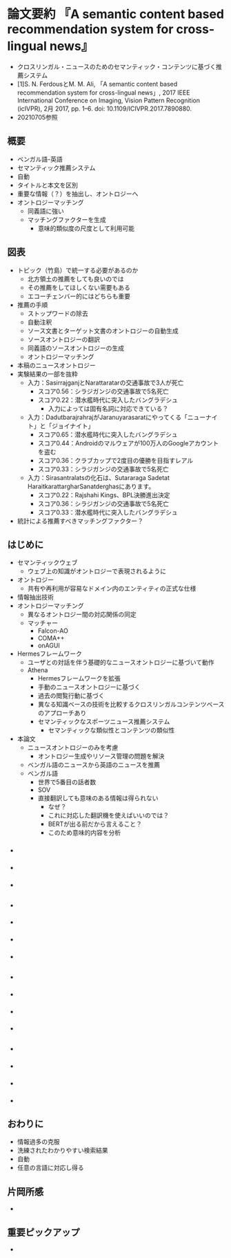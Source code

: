 <!-- tex script for md -->
<script type="text/javascript" async src="https://cdnjs.cloudflare.com/ajax/libs/mathjax/2.7.7/MathJax.js?config=TeX-MML-AM_CHTML">
</script>
<script type="text/x-mathjax-config">
 MathJax.Hub.Config({
 tex2jax: {
 inlineMath: [['$', '$'] ],
 displayMath: [ ['$$','$$'], ["\\[","\\]"] ]
 }
 });
</script>

# 論文要約 『A semantic content based recommendation system for cross-lingual news』

- クロスリンガル・ニュースのためのセマンティック・コンテンツに基づく推薦システム
- [1]S. N. FerdousとM. M. Ali, 「A semantic content based recommendation system for cross-lingual news」, 2017 IEEE International Conference on Imaging, Vision Pattern Recognition (icIVPR), 2月 2017, pp. 1–6. doi: 10.1109/ICIVPR.2017.7890880.
- 20210705参照

<!-- -------------------- -->

## 概要
- ベンガル語-英語
- セマンティック推薦システム
- 自動
- タイトルと本文を区別
- 重要な情報（？）を抽出し、オントロジーへ
- オントロジーマッチング
    - 同義語に強い
    - マッチングファクターを生成
        - 意味的類似度の尺度として利用可能

<!-- -------------------- -->

## 図表
- トピック（竹島）で統一する必要があるのか
    - 北方領土の推薦をしても良いのでは
    - その推薦をしてほしくない需要もある
    - エコーチェンバー的にはどちらも重要
- 推薦の手順
    - ストップワードの除去
    - 自動注釈
    - ソース文書とターゲット文書のオントロジーの自動生成
    - ソースオントロジーの翻訳
    - 同義語のソースオントロジーの生成
    - オントロジーマッチング
- 本稿のニュースオントロジー
- 実験結果の一部を抜粋
    - 入力：SasirrajganjとNarattaratarの交通事故で3人が死亡
        - スコア0.56：シラジガンジの交通事故で5名死亡
        - スコア0.22：潜水艦時代に突入したバングラデシュ
            - 入力によっては固有名詞に対応できている？
    - 入力：DadutbarajrahrajがJaranuyarasaratにやってくる「ニューナイト」と「ジョイナイト」
        - スコア0.65：潜水艦時代に突入したバングラデシュ
        - スコア0.44：Androidのマルウェアが100万人のGoogleアカウントを盗む
        - スコア0.36：クラブカップで2度目の優勝を目指すレアル
        - スコア0.33：シラジガンジの交通事故で5名死亡
    - 入力：Sirasantralatsの化石は、Sutararaga Sadetat HaraitkarattargharSanatderghasにあります。
        - スコア0.22：Rajshahi Kings、BPL決勝進出決定
        - スコア0.36：シラジガンジの交通事故で5名死亡
        - スコア0.33：潜水艦時代に突入したバングラデシュ
- 統計による推薦すべきマッチングファクター？

<!-- -------------------- -->

## はじめに
- セマンティックウェブ
    - ウェブ上の知識がオントロジーで表現されるように
- オントロジー
    - 共有や再利用が容易なドメイン内のエンティティの正式な仕様
- 情報抽出技術
- オントロジーマッチング
    - 異なるオントロジー間の対応関係の同定
    - マッチャー
        - Falcon-AO
        - COMA++
        - onAGUI
- Hermesフレームワーク
    - ユーザとの対話を伴う基礎的なニュースオントロジーに基づいて動作
    - Athena
        - Hermesフレームワークを拡張
        - 手動のニュースオントロジーに基づく
        - 過去の閲覧行動に基づく
        - 異なる知識ベースの技術を比較するクロスリンガルコンテンツベースのアプローチあり
        - セマンティックなスポーツニュース推薦システム
            - セマンティックな類似性とコンテンツの類似性
- 本論文
    - ニュースオントロジーのみを考慮
        - オントロジー生成やリソース管理の問題を解決
    - ベンガル語のニュースから英語のニュースを推薦
    - ベンガル語
        - 世界で5番目の話者数
        - SOV
        - 直接翻訳しても意味のある情報は得られない
            - なぜ？
            - これに対応した翻訳機を使えばいいのでは？
            - BERTが出る前だから言えること？
            - このため意味的内容を分析

### 
- 

### 
- 

### 
- 

<!-- -------------------- -->

## 
- 

### 
- 

### 
- 

### 
- 

<!-- -------------------- -->

## 
- 

### 
- 

### 
- 

### 
- 

<!-- -------------------- -->

##
- 

### 
- 

### 
- 

### 
- 

<!-- -------------------- -->

## おわりに
- 情報過多の克服
- 洗練されたわかりやすい検索結果
- 自動
- 任意の言語に対応し得る

<!-- -------------------- -->

## 片岡所感
- 

<!-- -------------------- -->

## 重要ピックアップ
- 
